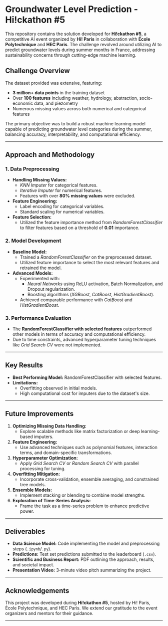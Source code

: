 # Groundwater Level Prediction - Hi!ckathon #5

This repository contains the solution developed for **Hi!ckathon #5**, a competitive AI event organized by **Hi! Paris** in collaboration with **École Polytechnique** and **HEC Paris**. The challenge revolved around utilizing AI to predict groundwater levels during summer months in France, addressing sustainability concerns through cutting-edge machine learning.

## Challenge Overview

The dataset provided was extensive, featuring:
- **3 million+ data points** in the training dataset
- Over **100 features** including weather, hydrology, abstraction, socio-economic data, and piezometry
- Numerous missing values across both numerical and categorical features

The primary objective was to build a robust machine learning model capable of predicting groundwater level categories during the summer, balancing accuracy, interpretability, and computational efficiency.

---

## Approach and Methodology

### 1. Data Preprocessing
- **Handling Missing Values:**
  - *KNN Imputer* for categorical features.
  - *Iterative Imputer* for numerical features.
  - Features with over **80% missing values** were excluded.
- **Feature Engineering:**
  - Label encoding for categorical variables.
  - Standard scaling for numerical variables.
- **Feature Selection:**
  - Utilized the feature importance method from *RandomForestClassifier* to filter features based on a threshold of **0.01** importance.

### 2. Model Development
- **Baseline Model:**
  - Trained a *RandomForestClassifier* on the preprocessed dataset.
  - Utilized feature importance to select the most relevant features and retrained the model.
- **Advanced Models:**
  - Experimented with:
    - *Neural Networks* using ReLU activation, Batch Normalization, and Dropout regularization.
    - Boosting algorithms (*XGBoost*, *CatBoost*, *HistGradientBoost*).
  - Achieved comparable performance with *CatBoost* and *HistGradientBoost*.

### 3. Performance Evaluation
- The **RandomForestClassifier with selected features** outperformed other models in terms of accuracy and computational efficiency.
- Due to time constraints, advanced hyperparameter tuning techniques like *Grid Search CV* were not implemented.

---

## Key Results
- **Best Performing Model:** RandomForestClassifier with selected features.
- **Limitations:**
  - Overfitting observed in initial models.
  - High computational cost for imputers due to the dataset's size.

---

## Future Improvements
1. **Optimizing Missing Data Handling:**
   - Explore scalable methods like matrix factorization or deep learning-based imputers.
2. **Feature Engineering:**
   - Use advanced techniques such as polynomial features, interaction terms, and domain-specific transformations.
3. **Hyperparameter Optimization:**
   - Apply *Grid Search CV* or *Random Search CV* with parallel processing for tuning.
4. **Overfitting Mitigation:**
   - Incorporate cross-validation, ensemble averaging, and constrained tree models.
5. **Ensemble Models:**
   - Implement stacking or blending to combine model strengths.
6. **Exploration of Time-Series Analysis:**
   - Frame the task as a time-series problem to enhance predictive power.

---

## Deliverables
- **Data Science Model:** Code implementing the model and preprocessing steps (`.ipynb`/`.py`).
- **Predictions:** Test set predictions submitted to the leaderboard (`.csv`).
- **Scientific and Business Report:** PDF outlining the approach, results, and societal impact.
- **Presentation Video:** 3-minute video pitch summarizing the project.

---

## Acknowledgements
This project was developed during **Hi!ckathon #5**, hosted by Hi! Paris, École Polytechnique, and HEC Paris. We extend our gratitude to the event organizers and mentors for their guidance.

---

